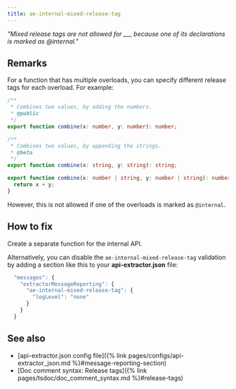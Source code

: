 ```yaml
---
title: ae-internal-mixed-release-tag
---
```


_"Mixed release tags are not allowed for \_\_\_ because one of its declarations is marked as @internal."_

## Remarks

For a function that has multiple overloads, you can specify different release tags for each overload.
For example:

```ts
/**
 * Combines two values, by adding the numbers.
 * @public
 */
export function combine(x: number, y: number): number;

/**
 * Combines two values, by appending the strings.
 * @beta
 */
export function combine(x: string, y: string): string;

export function combine(x: number | string, y: number | string): number | string {
  return x + y;
}
```

However, this is not allowed if one of the overloads is marked as `@internal`.

## How to fix

Create a separate function for the internal API.

Alternatively, you can disable the `ae-internal-mixed-release-tag`
validation by adding a section like this to your **api-extractor.json** file:

```js
  "messages": {
    "extractorMessageReporting": {
      "ae-internal-mixed-release-tag": {
        "logLevel": "none"
      }
    }
  }
```

## See also

- [api-extractor.json config file]({% link pages/configs/api-extractor_json.md %}#message-reporting-section)
- [Doc comment syntax: Release tags]({% link pages/tsdoc/doc_comment_syntax.md %}#release-tags)
